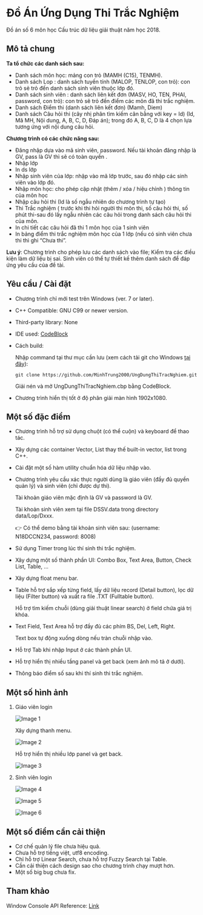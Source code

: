 # Đồ Án Ứng Dụng Thi Trắc Nghiệm

Đồ án số 6 môn học Cấu trúc dữ liệu giải thuật năm học 2018.

## Mô tả chung

**Ta tổ chức các danh sách sau:**

- Danh sách môn học: mảng con trỏ (MAMH (C15), TENMH).
- Danh sách Lop : danh sách tuyến tính (MALOP, TENLOP, con trỏ): con trỏ sẻ trỏ đến danh sách sinh viên thuộc lớp đó.
- Danh sách sinh viên : danh sách liên kết đơn (MASV, HO, TEN, PHAI, password, con trỏ): con trỏ sẽ trỏ đến điểm các môn đã thi trắc nghiệm.
- Danh sách Điểm thi (danh sách liên kết đơn) (Mamh, Diem)
- Danh sách Câu hỏi thi (cây nhị phân tìm kiếm cân bằng với key = Id) (Id, Mă MH, Nội dung, A, B, C, D, Đáp án); trong đó A, B, C, D là 4 chọn lựa tương ứng với nội dung câu hỏi.

**Chương trình có các chức năng sau:**

- Đăng nhập dựa vào mã sinh viên, password. Nếu tài khoản đăng nhập là GV, pass là GV thì sẽ có toàn quyền .
- Nhập lớp
- In ds lớp
- Nhập sinh viên của lớp: nhập vào mã lớp trước, sau đó nhập các sinh viên vào lớp đó.
- Nhập môn học: cho phép cập nhật (thêm / xóa / hiệu chỉnh ) thông tin của môn học
- Nhập câu hỏi thi (Id là số ngẫu nhiên do chương trình tự tạo)
- Thi Trắc nghiệm ( trước khi thi hỏi người thi môn thi, số câu hỏi thi, số phút thi-sau đó lấy ngẫu nhiên các câu hỏi trong danh sách câu hỏi thi của môn.
- In chi tiết các câu hỏi đã thi 1 môn học của 1 sinh viên
- In bảng điểm thi trắc nghiệm môn học của 1 lớp (nếu có sinh viên chưa thi thì ghi “Chưa thi”.

**Lưu ý**: Chương trình cho phép lưu các danh sách vào file; Kiểm tra các điều kiện làm dữ liệu bị sai. Sinh viên có thể tự thiết kế thêm danh sách để đáp ứng yêu cầu của đề tài.

## Yêu cầu / Cài đặt

- Chương trình chỉ mới test trên Windows (ver. 7 or later).
- C++ Compatible: GNU C99 or newer version.
- Third-party library: None
- IDE used: [CodeBlock](https://www.codeblocks.org/)
- Cách build:

    Nhập command tại thư mục cần lưu (xem cách tải git cho Windows [tại đây](https://git-scm.com/downloads)):

    ```
    git clone https://github.com/MinhTrung2000/UngDungThiTracNghiem.git
    ```

    Giải nén và mở UngDungThiTracNghiem.cbp bằng CodeBlock.

- Chương trình hiển thị tốt ở độ phân giải màn hình 1902x1080.

## Một số đặc điểm

- Chương trình hỗ trợ sử dụng chuột (có thể cuộn) và keyboard để thao tác.
- Xây dựng các container Vector, List thay thế built-in vector, list trong C++.
- Cài đặt một số hàm utility chuẩn hóa dữ liệu nhập vào.
- Chương trình yêu cầu xác thực người dùng là giáo viên (đầy đủ quyền quản lý) và sinh viên (chỉ được dự thi).

    Tài khoản giáo viên mặc định là GV và password là GV.

    Tài khoản sinh viên xem tại file DSSV.data trong directory data/Lop/Dxxx.

    👉 Có thể demo bằng tài khoản sinh viên sau: (username: N18DCCN234, password: 8008)

- Sử dụng Timer trong lúc thí sinh thi trắc nghiệm.
- Xây dựng một số thành phần UI: Combo Box, Text Area, Button, Check List, Table, ...
- Xây dựng float menu bar.
- Table hỗ trợ sắp xếp từng field, lấy dữ liệu record (Detail button), lọc dữ liệu (Filter button) và xuất ra file .TXT (Fulltable button).

    Hỗ trợ tìm kiếm chuỗi (dùng giải thuật linear search) ở field chứa giá trị khóa.

- Text Field, Text Area hỗ trợ đầy đủ các phím BS, Del, Left, Right.

    Text box tự động xuống dòng nếu tràn chuỗi nhập vào.

- Hỗ trợ Tab khi nhập Input ở các thành phần UI.
- Hỗ trợ hiển thị nhiều tầng panel và get back (xem ảnh mô tả ở dưới).
- Thông báo điểm số sau khi thí sinh thi trắc nghiệm.

## Một số hình ảnh

1. Giáo viên login

    ![Image 1](image/img1.png)

    Xây dựng thanh menu.

    ![Image 2](image/img2.png)

    Hỗ trợ hiển thị nhiều lớp panel và get back.

    ![Image 3](image/img3.png)

1. Sinh viên login

    ![Image 4](image/img4.png)

    ![Image 5](image/img5.png)

    ![Image 6](image/img6.png)

## Một số điểm cần cải thiện

- Cơ chế quản lý file chưa hiệu quả.
- Chưa hỗ trợ tiếng việt, utf8 encoding.
- Chỉ hỗ trợ Linear Search, chưa hỗ trợ Fuzzy Search tại Table.
- Cần cải thiện cách design sao cho chương trình chạy mượt hơn.
- Một số big bug chưa fix.

## Tham khảo

Window Console API Reference: [Link](https://docs.microsoft.com/en-us/windows/console/console-reference)
